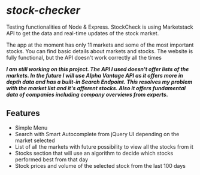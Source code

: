# *stock-checker*
Testing functionalities of Node &amp; Express. 
StockCheck is using Marketstack API to get the data and real-time updates of the stock market.

The app at the moment has only 11 markets and some of the most important stocks. You can find basic details about markets and stocks. 
The website is fully functional, but the API  doesn't work correctly all the times

***I am still working on this project. The API I used doesn't offer lists of the markets.  In the future I will use Alpha Vantage API as it offers more in depth data and has a built-in Search Endpoint.
This resolves my problem with the market list and it's afferent stocks.
Also it offers fundamental data of companies including company overviews from experts.***
## Features
* Simple Menu
* Search with Smart Autocomplete from jQuery UI depending on the market selected
* List of all the markets with future possibility to view all the stocks from it
* Stocks section that will use an algorithm to decide which stocks performed best from that day
* Stock prices and volume of the selected stock from the last 100 days
